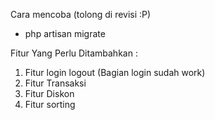 Cara mencoba (tolong di revisi :P)
- php artisan migrate


Fitur Yang Perlu Ditambahkan :
1. Fitur login logout (Bagian login sudah work)
2. Fitur Transaksi
3. Fitur Diskon
4. Fitur sorting